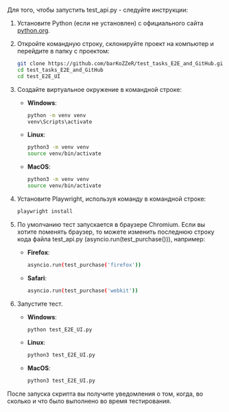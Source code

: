 Для того, чтобы запустить test_api.py - следуйте инструкции:
1. Установите Python (если не установлен) с официального сайта [python.org](https://www.python.org).
2. Откройте командную строку, склонируйте проект на компьютер и перейдите в папку с проектом:

   ```bash
   git clone https://github.com/barKoZZeR/test_tasks_E2E_and_GitHub.git
   cd test_tasks_E2E_and_GitHub
   cd test_E2E_UI
   
3. Создайте виртуальное окружение в командной строке:

   - **Windows**:
     ```bash
     python -m venv venv
     venv\Scripts\activate
     ```

   - **Linux**:
     ```bash
     python3 -m venv venv
     source venv/bin/activate
     ```

   - **MacOS**:
     ```bash
     python3 -m venv venv
     source venv/bin/activate
     ```

4. Установите Playwright, используя команду в командной строке:
   ```bash
   playwright install
5. По умолчанию тест запускается в браузере Chromium. Если вы хотите поменять браузер, то можете
изменить последнюю строку кода файла test_api.py (asyncio.run(test_purchase())), например:

   - **Firefox**:
     ```bash
     asyncio.run(test_purchase('firefox'))
     ```

   - **Safari**:
     ```bash
     asyncio.run(test_purchase('webkit'))
     ```
     
6. Запустите тест.
   - **Windows**:
     ```bash
     python test_E2E_UI.py
     ```

   - **Linux**:
     ```bash
     python3 test_E2E_UI.py
     ```

   - **MacOS**:
     ```bash
     python3 test_E2E_UI.py
     ```
   
После запуска скрипта вы получите уведомления о том, когда, во сколько и что было выполнено во время тестирования.